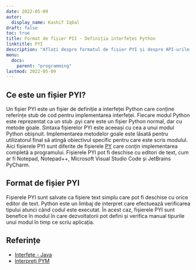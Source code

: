 ```yaml
---
date: 2022-05-09
autor:
  display_name: Kashif Iqbal
draft: false
toc: true
title: Format de fișier PII - Definiția interfeței Python
linktitle: PYI
description: "Aflați despre formatul de fișier PYI și despre API-urile care pot crea și deschide fișiere PYI."
menu:
  docs:
    parent: "programming"
lastmod: 2022-05-09
---
```


## Ce este un fișier PYI?

Un fișier PYI este un fișier de definiție a interfeței Python care conține referințe stub de cod pentru implementarea interfeței. Fiecare modul Python este reprezentat ca un stub .pyi care este un fișier Python normal, dar cu metode goale. Sintaxa fișierelor PYI este aceeași cu cea a unui modul Python obișnuit. Implementarea metodelor goale este lăsată pentru utilizatorul final să atingă obiectivul specific pentru care este scris modulul. Aici fișierele PYI sunt diferite de fișierele [PY](/ro/programming/py/) care conțin implementarea completă a programului. Fișierele PYI pot fi deschise cu editori de text, cum ar fi Notepad, Notepad++, Microsoft Visual Studio Code și JetBrains PyCharm.

## Format de fișier PYI

Fișierele PYI sunt salvate ca fișiere text simplu care pot fi deschise cu orice editor de text. Python este un limbaj de interpret care efectuează verificarea tipului atunci când codul este executat. În acest caz, fișierele PYI sunt benefice în modul în care dezvoltatorii pot defini și verifica manual tipurile unui modul în timp ce scriu aplicația.

## Referințe ##

* [Interfețe - Java](https://en.wikipedia.org/wiki/Interface_(Java))
* [Interpreți PYM](https://github.com/interpreters/pym)

